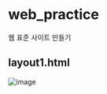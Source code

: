 # web_practice
웹 표준 사이트 만들기


layout1.html
--------------

![image](https://user-images.githubusercontent.com/40579933/68110313-0b068300-ff30-11e9-879a-1f7a74e55f99.png)
